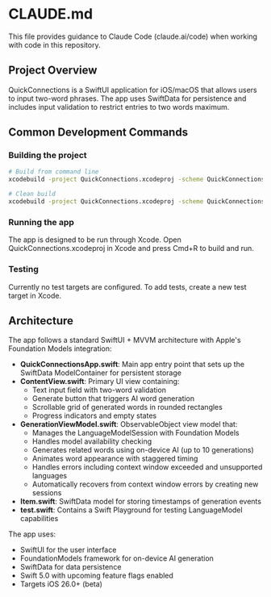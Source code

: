 # CLAUDE.md

This file provides guidance to Claude Code (claude.ai/code) when working with code in this repository.

## Project Overview

QuickConnections is a SwiftUI application for iOS/macOS that allows users to input two-word phrases. The app uses SwiftData for persistence and includes input validation to restrict entries to two words maximum.

## Common Development Commands

### Building the project
```bash
# Build from command line
xcodebuild -project QuickConnections.xcodeproj -scheme QuickConnections -configuration Debug build

# Clean build
xcodebuild -project QuickConnections.xcodeproj -scheme QuickConnections clean build
```

### Running the app
The app is designed to be run through Xcode. Open QuickConnections.xcodeproj in Xcode and press Cmd+R to build and run.

### Testing
Currently no test targets are configured. To add tests, create a new test target in Xcode.

## Architecture

The app follows a standard SwiftUI + MVVM architecture with Apple's Foundation Models integration:

- **QuickConnectionsApp.swift**: Main app entry point that sets up the SwiftData ModelContainer for persistent storage
- **ContentView.swift**: Primary UI view containing:
  - Text input field with two-word validation
  - Generate button that triggers AI word generation
  - Scrollable grid of generated words in rounded rectangles
  - Progress indicators and empty states
- **GenerationViewModel.swift**: ObservableObject view model that:
  - Manages the LanguageModelSession with Foundation Models
  - Handles model availability checking
  - Generates related words using on-device AI (up to 10 generations)
  - Animates word appearance with staggered timing
  - Handles errors including context window exceeded and unsupported languages
  - Automatically recovers from context window errors by creating new sessions
- **Item.swift**: SwiftData model for storing timestamps of generation events
- **test.swift**: Contains a Swift Playground for testing LanguageModel capabilities

The app uses:
- SwiftUI for the user interface
- FoundationModels framework for on-device AI generation
- SwiftData for data persistence
- Swift 5.0 with upcoming feature flags enabled
- Targets iOS 26.0+ (beta)